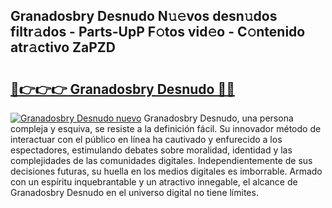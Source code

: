 ## Granadosbry Desnudo N𝚞𝚎vos desn𝚞dos filtr𝚊dos - Parts-UpP F𝚘tos vid𝚎o - C𝚘ntenido atr𝚊ctivo ZaPZD

# <h2><a href="http://mb9gioc.tromn.icu/?c=Granadosbry+Desnudo">🔗👉👉👉 Granadosbry Desnudo 🔗🔗</a></h2>

[![Granadosbry Desnudo nuevo](https://i.imgur.com/pEAQMta.gif)](http://mb9gioc.tromn.icu/?c=Granadosbry+Desnudo)
Granadosbry Desnudo, una persona compleja y esquiva, se resiste a la definición fácil. Su innovador método de interactuar con el público en línea ha cautivado y enfurecido a los espectadores, estimulando debates sobre moralidad, identidad y las complejidades de las comunidades digitales. Independientemente de sus decisiones futuras, su huella en los medios digitales es imborrable. Armado con un espíritu inquebrantable y un atractivo innegable, el alcance de Granadosbry Desnudo en el universo digital no tiene límites.
